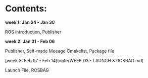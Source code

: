 # Contents:

**week 1: Jan 24 - Jan 30**

ROS introduction, Publisher

**week 2: Jan 31 - Feb 06**

Publisher, Self-made Meeage
Cmakelist, Package file

[week 3: Feb 07 - Feb 14](note/WEEK 03 - LAUNCH & ROSBAG.md)

Launch File, ROSBAG

